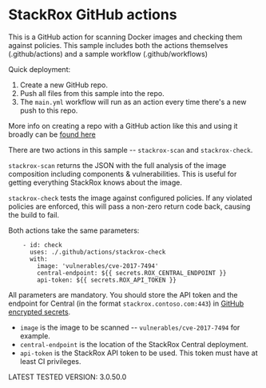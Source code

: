 # StackRox GitHub actions

This is a GitHub action for scanning Docker images and checking them against policies.  This sample includes both the actions themselves (.github/actions) and a sample workflow (.github/workflows)

Quick deployment:

1.  Create a new GitHub repo.
2.  Push all files from this sample into the repo.
3.  The `main.yml` workflow will run as an action every time there's a new push to this repo.

More info on creating a repo with a GitHub action like this and using it broadly can be [found here](https://docs.github.com/en/free-pro-team@latest/actions/creating-actions/creating-a-composite-run-steps-action)

There are two actions in this sample -- `stackrox-scan` and `stackrox-check`.

`stackrox-scan` returns the JSON with the full analysis of the image composition including components & vulnerabilities.  This is useful for getting everything StackRox knows about the image.

`stackrox-check` tests the image against configured policies.  If any violated policies are enforced, this will pass a non-zero return code back, causing the build to fail.

Both actions take the same parameters:

```
    - id: check
      uses: ./.github/actions/stackrox-check
      with:
        image: 'vulnerables/cve-2017-7494'
        central-endpoint: ${{ secrets.ROX_CENTRAL_ENDPOINT }}
        api-token: ${{ secrets.ROX_API_TOKEN }}
```

All parameters are mandatory.  You should store the API token and the endpoint for Central (in the format `stackrox.contoso.com:443`) in [GitHub encrypted secrets](https://docs.github.com/en/free-pro-team@latest/actions/reference/encrypted-secrets).

* `image` is the image to be scanned -- `vulnerables/cve-2017-7494` for example.  
* `central-endpoint` is the location of the StackRox Central deployment.  
* `api-token` is the StackRox API token to be used.  This token must have at least CI privileges.

LATEST TESTED VERSION: 3.0.50.0
